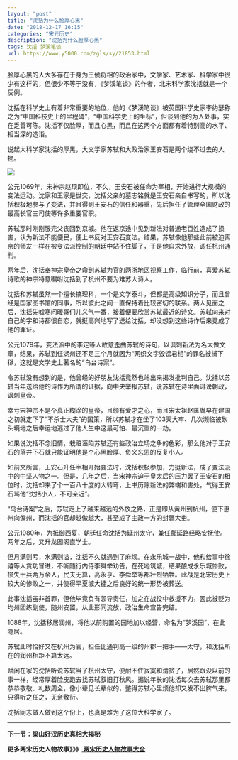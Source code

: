 ```yaml
---
layout: "post"
title: "沈括为什么脸厚心黑"
date: "2018-12-17 16:15"
categories: "宋元历史"
description: "沈括为什么脸厚心黑"
tags: 沈括 梦溪笔谈
url: https://www.y5000.com/zgls/sy/21853.html
---
```






脸厚心黑的人大多存在于身为王侯将相的政治家中，文学家、艺术家、科学家中很少有这样的，但很少不等于没有，《梦溪笔谈》的作者，北宋科学家沈括就是一个反例。

沈括在科学史上有着非常重要的地位，他的《梦溪笔谈》被英国科学史家李约瑟称之为“中国科技史上的里程碑”，“中国科学史上的坐标”，但谈到他的为人处事，实在乏善可陈。沈括不仅脸厚，而且心黑，而且在这两个方面都有着特别高的水平、相当深的造诣。

说起大科学家沈括的厚黑，大文学家苏轼和大政治家王安石是两个绕不过去的人物。

![](https://img.y5000.com/uploads/allimg/170524/8-1F52410414R00.jpg)

公元1069年，宋神宗赵顼即位，不久，王安石被任命为宰相，开始进行大规模的变法运动。沈家和王家是世交，沈括父亲的墓志铭就是王安石亲自书写的，所以沈括积极地参与了变法，并且得到王安石的信任和器重，先后担任了管理全国财政的最高长官三司使等许多重要官职。

苏轼那时刚刚服完父丧回到京城。他在返京途中见到新法对普通老百姓造成了损害，认为新法不能便民，便上书反对王安石变法。结果，苏轼像他那些此前被迫离京的师友一样在被变法派控制的朝廷中站不住脚了，于是他自求外放，调任杭州通判。

两年后，沈括奉神宗皇帝之命到苏轼为官的两浙地区视察工作，临行前，喜爱苏轼诗歌的神宗特意嘱咐沈括到了杭州不要为难苏大诗人。

沈括和苏轼虽然一个擅长搞理科，一个是文学泰斗，但都是高级知识分子，而且曾经是国家图书馆的同事，所以彼此之间一直保持着比较密切的联系。两人见面之后，沈括先嘘寒问暖哥们儿义气一番，接着便要欣赏苏轼最近的诗文。苏轼向来对自己的字和诗都很自恋，就挺高兴地写了送给沈括，却没想到这些诗作后来竟成了他的罪证。

公元1079年，变法派中的李定等人故意歪曲苏轼的诗句，以讽刺新法为名大做文章，结果，苏轼到任湖州还不足三个月就因为“网织文字毁谤君相”的罪名被捕下狱，这就是文学史上著名的“乌台诗案”。

令苏轼没有想到的是，他曾经的好朋友沈括竟然也站出来揭发批判自己。沈括以苏轼当年送给他的诗作为所谓的证据，向中央举报苏轼，说苏轼在诗里面诽谤朝政，讽刺皇帝。

幸亏宋神宗不是个真正糊涂的皇帝，且颇有爱才之心，而且宋太祖赵匡胤早在建国之初就定下了“不杀士大夫”的国策，所以苏轼才在坐了103天大牢、几次濒临被砍头境地之后幸运地逃过了他人生中这最可怕、最沉重的一劫。

如果说沈括不念旧情，栽赃诬陷苏轼还有些政治立场之争的色彩，那么他对于王安石的落井下石就只能证明他是个心黑脸厚、负义忘恩的反复小人。

如前文所言，王安石升任宰相开始变法时，沈括积极参加，力挺新法，成了变法派中的中坚人物之一。但是，几年之后，当宋神宗迫于皇太后的压力罢了王安石的相位时，沈括却来了个一百八十度的大转弯，上书历陈新法的弊端和害处，气得王安石骂他“沈括小人，不可亲近”。

“乌台诗案”之后，苏轼走上了越来越远的外放之路，正是即从黄州到杭州，便下惠州向儋州，而沈括的官却越做越大，甚至成了主政一方的封疆大吏。

公元1080年，为抵御西夏，朝廷任命沈括为延州太守，兼任鄜延路经略安抚使。两年之后，又升龙图阁直学士。

但月满则亏，水满则溢，沈括不久就遇到了麻烦。在永乐城一战中，他和给事中徐禧等人贪功冒进，不听随行内侍李舜举劝告，在死地筑城，结果酿成永乐城惨败，损失士兵两万余人，民夫无算，高永亨、李舜举等都壮烈牺牲。此战是北宋历史上较大的惨败之一，并使得平夏城大捷之后良好的统一形势被葬送。

此事沈括虽非首罪，但他毕竟负有领导责任，加之在战役中救援不力，因此被贬为均州团练副使，随州安置，从此形同流放，政治生命宣告完结。

1088年，沈括移居润州，将他以前购置的园地加以经营，命名为“梦溪园”，在此隐居。

苏轼此时恰好又在杭州为官，担任比通判高一级的州郡一把手——太守，和沈括所在的润州相距不算太远。

赋闲在家的沈括听说苏轼当了杭州太守，便耐不住寂寞和清贫了，居然跟没以前的事一样，经常厚着脸皮跑去找苏轼叙旧打秋风。据说年长的沈括每次去苏轼那里都恭恭敬敬、礼数周全，像小辈见长辈似的，整得苏轼心里烦他却又发不出脾气来，只得听之任之，无奈敷衍。

沈括同志做人做到这个份上，也真是难为了这位大科学家了。

* * *

**下一节：[梁山好汉历史真相大揭秘](https://www.y5000.com/zgls/sy/21856.html)**

**更多两宋历史人物故事》》》[ 两宋历史人物故事大全](https://www.y5000.com/zgls/sy/21871.html)**
